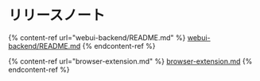<!--
# 🔖 リリースノート
-->

# リリースノート

{% content-ref url="webui-backend/README.md" %}
[webui-backend/README.md](webui-backend/README.md)
{% endcontent-ref %}

{% content-ref url="browser-extension.md" %}
[browser-extension.md](browser-extension.md)
{% endcontent-ref %}
